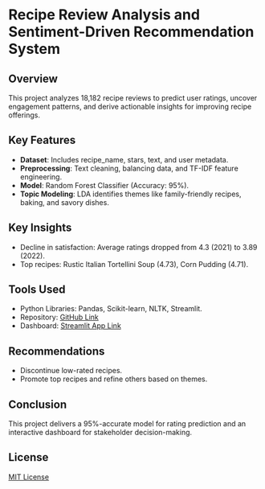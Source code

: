 # Recipe Review Analysis and Sentiment-Driven Recommendation System

## Overview
This project analyzes 18,182 recipe reviews to predict user ratings, uncover engagement patterns, and derive actionable insights for improving recipe offerings.

## Key Features
- **Dataset**: Includes recipe_name, stars, text, and user metadata.
- **Preprocessing**: Text cleaning, balancing data, and TF-IDF feature engineering.
- **Model**: Random Forest Classifier (Accuracy: 95%).
- **Topic Modeling**: LDA identifies themes like family-friendly recipes, baking, and savory dishes.

## Key Insights
- Decline in satisfaction: Average ratings dropped from 4.3 (2021) to 3.89 (2022).
- Top recipes: Rustic Italian Tortellini Soup (4.73), Corn Pudding (4.71).

## Tools Used
- Python Libraries: Pandas, Scikit-learn, NLTK, Streamlit.
- Repository: [GitHub Link](#)
- Dashboard: [Streamlit App Link](#)

## Recommendations
- Discontinue low-rated recipes.
- Promote top recipes and refine others based on themes.

## Conclusion
This project delivers a 95%-accurate model for rating prediction and an interactive dashboard for stakeholder decision-making.

## License
[MIT License](LICENSE)
